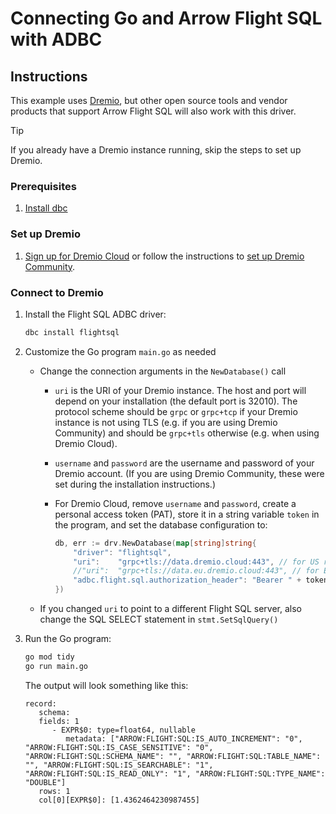 <!--
Copyright 2025 Columnar Technologies Inc.

Licensed under the Apache License, Version 2.0 (the "License");
you may not use this file except in compliance with the License.
You may obtain a copy of the License at

    http://www.apache.org/licenses/LICENSE-2.0

Unless required by applicable law or agreed to in writing, software
distributed under the License is distributed on an "AS IS" BASIS,
WITHOUT WARRANTIES OR CONDITIONS OF ANY KIND, either express or implied.
See the License for the specific language governing permissions and
limitations under the License.
-->

# Connecting Go and Arrow Flight SQL with ADBC

## Instructions

This example uses [Dremio](https://www.dremio.com/), but other open source tools and vendor products that support Arrow Flight SQL will also work with this driver.

> [!TIP]
> If you already have a Dremio instance running, skip the steps to set up Dremio.

### Prerequisites

1. [Install dbc](https://docs.columnar.tech/dbc/getting_started/installation/)

### Set up Dremio

1. [Sign up for Dremio Cloud](https://www.dremio.com/) or follow the instructions to [set up Dremio Community](https://docs.dremio.com/current/get-started/docker/).

### Connect to Dremio

1. Install the Flight SQL ADBC driver:

   ```sh
   dbc install flightsql
   ```

1. Customize the Go program `main.go` as needed
   - Change the connection arguments in the `NewDatabase()` call
     - `uri` is the URI of your Dremio instance. The host and port will depend on your installation (the default port is 32010). The protocol scheme should be `grpc` or `grpc+tcp` if your Dremio instance is not using TLS (e.g. if you are using Dremio Community) and should be `grpc+tls` otherwise (e.g. when using Dremio Cloud).
     - `username` and `password` are the username and password of your Dremio account. (If you are using Dremio Community, these were set during the installation instructions.)
     - For Dremio Cloud, remove `username` and `password`, create a personal access token (PAT), store it in a string variable `token` in the program, and set the database configuration to:

       ```go
       db, err := drv.NewDatabase(map[string]string{
           "driver": "flightsql",
           "uri":    "grpc+tls://data.dremio.cloud:443", // for US region
           //"uri":  "grpc+tls://data.eu.dremio.cloud:443", // for Europe region
           "adbc.flight.sql.authorization_header": "Bearer " + token,
       })
       ```

   - If you changed `uri` to point to a different Flight SQL server, also change the SQL SELECT statement in `stmt.SetSqlQuery()`

1. Run the Go program:

   ```sh
   go mod tidy
   go run main.go
   ```

   The output will look something like this:

   ```
   record:
      schema:
      fields: 1
         - EXPR$0: type=float64, nullable
            metadata: ["ARROW:FLIGHT:SQL:IS_AUTO_INCREMENT": "0", "ARROW:FLIGHT:SQL:IS_CASE_SENSITIVE": "0", "ARROW:FLIGHT:SQL:SCHEMA_NAME": "", "ARROW:FLIGHT:SQL:TABLE_NAME": "", "ARROW:FLIGHT:SQL:IS_SEARCHABLE": "1", "ARROW:FLIGHT:SQL:IS_READ_ONLY": "1", "ARROW:FLIGHT:SQL:TYPE_NAME": "DOUBLE"]
      rows: 1
      col[0][EXPR$0]: [1.4362464230987455]
   ```
